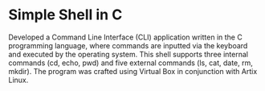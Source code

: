 # Simple Shell in C
Developed a Command Line Interface (CLI) application written in the C programming language, where commands are inputted via the keyboard and executed by the operating system. This shell supports three internal commands (cd, echo, pwd) and five external commands (ls, cat, date, rm, mkdir). The program was crafted using Virtual Box in conjunction with Artix Linux.
